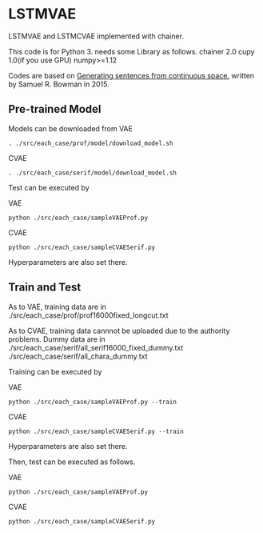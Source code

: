 # LSTMVAE
LSTMVAE and LSTMCVAE implemented with chainer.

This code is for Python 3.
needs some Library as follows.
  chainer 2.0
  cupy 1.0(if you use GPU)
  numpy>=1.12

Codes are based on
[Generating sentences from continuous space.](https://arxiv.org/abs/1511.06349)
written by Samuel R. Bowman in 2015.

## Pre-trained Model
Models can be downloaded from
VAE
```
. ./src/each_case/prof/model/download_model.sh
```
CVAE
```
. ./src/each_case/serif/model/download_model.sh
```
Test can be executed by

VAE

```
python ./src/each_case/sampleVAEProf.py
```
CVAE
```
python ./src/each_case/sampleCVAESerif.py
```

Hyperparameters are also set there.

## Train and Test
As to VAE, training data are in
./src/each_case/prof/prof16000fixed_longcut.txt

As to CVAE, training data cannnot be uploaded due to the authority problems.
Dummy data are in 
./src/each_case/serif/all_serif16000_fixed_dummy.txt
./src/each_case/serif/all_chara_dummy.txt

Training can be executed by

VAE

```
python ./src/each_case/sampleVAEProf.py --train
```
CVAE
```
python ./src/each_case/sampleCVAESerif.py --train
```
Hyperparameters are also set there.

Then, test can be executed as follows. 

VAE

```
python ./src/each_case/sampleVAEProf.py
```
CVAE
```
python ./src/each_case/sampleCVAESerif.py
```
